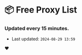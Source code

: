 # :package: Free Proxy List
### Updated every 15 minutes.

- Last updated: `2024-08-29 13:59`

:heart:
